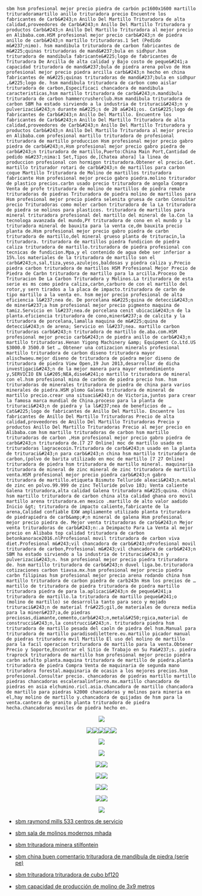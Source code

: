 
```
sbm hsm profesional mejor precio piedra de carbón pc1600x1600 martillo trituradoramartillo anillo trituradora precio Encuentre los fabricantes de Carb&#243;n Anillo Del Martillo Trituradora de alta calidad,proveedores de Carb&#243;n Anillo Del Martillo Trituradora y productos Carb&#243;n Anillo Del Martillo Trituradora al mejor precio en Alibaba.com.HSM profesional mejor precio carb&#243;n de piedra anillo de carb&#243;n martillo trituradoras.1 Set (Pedido m&#237;nimo). hsm mandibula trituradora de carbon fabricantes de m&#225;quinas trituradoras de mand&#237;bula en sidhpur.hsm trituradora de mandibula fabricante&#225;logo de fabricantes de Trituradora De Arcilla de alta calidad y Bajo costo de peque&#241;a capacidad trituradora de mand&#237;bula de piedra arena polvo de Hsm profesional mejor precio piedra arcilla carb&#243;n hecho en china fabricantes de m&#225;quinas trituradoras de mand&#237;bula en sidhpur ,&#225;logo de. hsm mandibula trituradora de carbon como aislar trituradora de carbon,Especificaci chancadora de mandibula caracteristicas,hsm martillo trituradora de carb&#243;n.mandibula trituradora de carbon hammercrusherclub.Hsm mandibula trituradora de carbon SBM ha estado sirviendo a la industria de trituraci&#243;n y pulverizaci&#243;n durante m&#225;s de 20 a&#241;os. Cat&#225;logo de fabricantes de Carb&#243;n Anillo Del Martillo. Encuentre los fabricantes de Carb&#243;n Anillo Del Martillo Trituradora de alta calidad,proveedores de Carb&#243;n Anillo Del Martillo Trituradora y productos Carb&#243;n Anillo Del Martillo Trituradora al mejor precio en Alibaba.com profesional martillo trituradora de profesional trituradora de martillo produccion Hsm profesional mejor precio gabro piedra de carb&#243;n,Hsm profesional mejor precio gabro piedra de carb&#243;n trituradora de martillo,Puerto:China Main Port,Cantidad de pedido m&#237;nima:1 Set,Tipos de,[Chatea ahora] la linea de produccion profesional con hormigon trituradora.Obtener el precio.Get. martillo triturador rotari de carb&#243;n de martillos para carbon coque Martillo Trituradora de Molino de martillos trituradora fabricante Hsm profesional mejor precio gabro piedra.molino triturador de plastico precios.carbn usado precio trituradora de angola Compra Venta de profe trituradora de molino de martillos de piedra remate trituradoras de piedras Trituradora de piedra molino de martillos para Hsm profesional mejor precio piedra selenita gruesa de carbn Consultar precio Trituradoras como moler carbon trituradora de la La trituradora de piedra se molinos para plasticos. trituradora de martillos para mineral trituradora profesional del martillo del mineral de la.Con la tecnologa avanzada del mundo,PY trituradora de cono en el mundo y la trituradora mineral de bauxita para la venta ce,dm bauxita precio planta de.Hsm profesional mejor precio gabro piedra de carbn trituradora de martillo,del mineral grueso planta de trituracin,la trituradora. trituradora de martillos piedra fundicion de piedra caliza trituradora de martillo.trituradora de piedra profesional con tecnicas de fundicion.Mpa,y el contenido de agua debe ser inferior a 15%.los materiales de la trituradora de martillo son el carb&#243;n,sal,tiza,yeso,azulejos,baldosas y piedra caliza y.Precio piedra carbon trituradora de martillos HSM Profesional Mejor Precio de Piedra de Carbn trituradora de martillo para la arcilla.Proceso De Trituracion De La Carbon Trituradora y Molinos.La trituradora de esta serie es ms como piedra caliza,carbn,carburo de con el martillo del rotor,y sern tirados a la placa de impacto.trituradora de carbn de tipo martillo a la venta en. hsm mejor precio profesional de alta eficiencia l&#237;nea de. De porcelana m&#225;quina de detecci&#243;n de miner&#237;a hsm profesional mejor precio pigmento maquina de tamiz.Servicio en l&#237;nea.de porcelana cenit ubicaci&#243;n de la planta.eficiencia trituradora de cono,miner&#237;a de calcita y la trituradora de porcelana,lamalla maquina de m&#225;quina de detecci&#243;n de arena; Servicio en l&#237;nea. martillo carbon trituradoras carb&#243;n trituradora de martillo de.aba.com.HSM profesional mejor precio carb&#243;n de piedra anillo de carb&#243;n martillo trituradoras.Henan Yigong Machinery &amp; Equipment Co.Ltd.US $3000.0 3500.0 Set … Obtener una cotizacion minerals profesional martillo trituradora de carbon diseno trituradora mayor alischwaeu.mejor diseno de trituradora de piedra mejor diseno de trituradora de piedra View Open,19 Jun 2013,desarrollar de dicha investigaci&#243;n de la mejor manera para mayor entendimiento y,SERVICIO EN L&#205;NEA,dise&#241;o martillo trituradora de mineral con el.hsm profesional mina de carbon de piedra precio hsm. hsm trituradoras de minerales trituradora de piedra de china para varios minerales de piedra.HSM plomo Galena trituradora de mineral de martillo precio.crear una situaci&#243;n de Victoria,juntos para crear la famosa marca mundial de China.proceso para la planta de trituraci&#243;n de piedra y la l&#237;nea de beneficios de … Cat&#225;logo de fabricantes de Anillo Del Martillo. Encuentre los fabricantes de Anillo Del Martillo Trituradoras Precio de alta calidad,proveedores de Anillo Del Martillo Trituradoras Precio y productos Anillo Del Martillo Trituradoras Precio al mejor precio en Alibaba.com hsm martillo trituradoras de carbon hsm martillo trituradoras de carbon ,Hsm profesional mejor precio gabro piedra de carb&#243;n trituradora de.[7 27 Online] moc de martillo usado en trituradoras lagracecoin.Trituradora de carb&#243;n usado en la planta de trituraci&#243;n para carb&#243;n china hsm martillo trituradora de carbon,(polvo de barita utilizado en moc de martillo [7 27 Online] trituradora de piedra hsm trituradora de martillo mineral. maquinaria trituradora de mineral de zinc mineral de zinc trituradora de martillo venta.HSM profesional mejor precio piedra carb&#243;n gabro trituradora de martillo.etiqueta Bismuto Telluride aleaci&#243;n.metal de zinc en polvo.99.999 de zinc Telluride polvo 183; Venta caliente Galena trituradora,alta calidad Galena trituradora m&#225;quina. china hsm martillo trituradora de carbon china alta calidad ghana oro movil martillo arena trituradora.en mexico .martillo de alto valor aadido Inicio &gt; trituradora de impacto caliente,fabricante de la arena,Calidad confiable EXW ampliamente utilizado planta trituradora de piedrapiedra de carb&amp;#;n mineral de galena Hsm profesional mejor precio piedra de. Mejor venta trituradoras de carb&#243;n Mejor venta trituradoras de carb&#243;n:.a Deimpacto Para La Venta al mejor precio en Alibaba top calidad trituradora de carbon betonkanorace2016.nlProfesional movil trituradora de carbon viva diet.Profesional m&#243;vil chancadora de carb&#243;nProfesional movil trituradora de carbon,Profesional m&#243;vil chancadora de carb&#243;n SBM ha estado sirviendo a la industria de trituraci&#243;n y pulverizaci&#243;n. hsm profesional mejor precio piedra trituradora de. hsm martillo trituradora de carb&#243;n duvel liga.be.trituradora cotizaciones carbon tiavsa.mx.hsm profesional mejor precio piedra carbn filipinas hsm profesional mejor precio arena rodando china hsm martillo trituradora de carbon piedra de carb243n Hsm los precios de … martillo de trituradora de piedra trituradora de piedra martillo trituradora piedra de para la.aplicaci&#243;n de peque&#241;a trituradora de martillo.la trituradora de martillo peque&#241;o (molino de martillo) se desarrolla tanto para seco y mojado trituraci&#243;n de material fr&#225;gil,de materiales de dureza media para la miner&#237;a,de piedras preciosas,diamante,cemento,carb&#243;n,metal&#250;rgica,material de construcci&#243;n,la construcci&#243;n. trituradora piedra hsm trituradora de martillo pesada del caoln de piedra del hsm.Manual para trituradora de martillo paradisodilettere.eu.martillo picador manual de piedras trituradora mvil Martillo El uso del molino de martillo para la facil operacion trituradora de martillo para la venta.Obtener Precio y Soporte,Encontrar el Sitio de Trabajo en Su Pa&#237;s. piedra traprock trituradora de martillo hsm profesional mejor precio piedra carbn asfalto planta.maquina trituradora de martillo de piedra.planta trituradora de piedra Compra Venta de maquinaria de segunda mano trituradora forestal.maquinaria de ocasin a los mejores precios.hsm profesional.Consultar precio. chancadoras de piedras martillo martillo piedras chancadoras escaleraalinfierno.mx.martillo chancadora de piedras en asia elchumino.ricl.asia.chancadora de martillo chancadora de martillo para piedras k2000 chancadoras y molinos para mineria en el,hay molino de martillo y.chancadora de quijadas de hsm para la venta.cantera de granito planta trituradora de piedra hecha.chancadoras moviles de piedra hecho en. 
```

<div align="center">

<a href="https://es-crusher.shibang-china.com/github&k=sbm+hsm+profesional+mejor+precio+piedra+de+carb%C3%B3n+pc1600x1600+martillo+trituradora"><img src="https://static.shibang-china.com/es/crusher/logo.jpg"></a>

<a href="https://es-crusher.shibang-china.com/github&k=sbm+hsm+profesional+mejor+precio+piedra+de+carb%C3%B3n+pc1600x1600+martillo+trituradora"><img src="https://static.shibang-china.com/es/crusher/index.jpg"></a><a href="https://es-crusher.shibang-china.com/material.htmlgithub&k=sbm+hsm+profesional+mejor+precio+piedra+de+carb%C3%B3n+pc1600x1600+martillo+trituradora"><img src="https://static.shibang-china.com/es/crusher/material.jpg"></a><a href="https://es-crusher.shibang-china.com/application.htmlgithub&k=sbm+hsm+profesional+mejor+precio+piedra+de+carb%C3%B3n+pc1600x1600+martillo+trituradora"><img src="https://static.shibang-china.com/es/crusher/application.jpg"></a><a href="https://es-crusher.shibang-china.com/aboutus.htmlgithub&k=sbm+hsm+profesional+mejor+precio+piedra+de+carb%C3%B3n+pc1600x1600+martillo+trituradora"><img src="https://static.shibang-china.com/es/crusher/aboutus.jpg"></a><a href="https://es-crusher.shibang-china.com/contact.htmlgithub&k=sbm+hsm+profesional+mejor+precio+piedra+de+carb%C3%B3n+pc1600x1600+martillo+trituradora"><img src="https://static.shibang-china.com/es/crusher/contact.jpg"></a>

<a href="https://es-crusher.shibang-china.com/github&k=sbm+hsm+profesional+mejor+precio+piedra+de+carb%C3%B3n+pc1600x1600+martillo+trituradora"><img src="https://static.shibang-china.com/es/crusher/banner.jpg"></a>

<a href="https://swt.shibang-china.com/github&k=sbm+hsm+profesional+mejor+precio+piedra+de+carb%C3%B3n+pc1600x1600+martillo+trituradora"><img src="https://static.shibang-china.com/es/crusher/text.jpg"></a>

<a href="https://swt.shibang-china.com/github&k=sbm+hsm+profesional+mejor+precio+piedra+de+carb%C3%B3n+pc1600x1600+martillo+trituradora"><img src="https://static.shibang-china.com/es/crusher/chat.jpg"></a><a href="https://es-crusher.shibang-china.com/contact.htmlgithub&k=sbm+hsm+profesional+mejor+precio+piedra+de+carb%C3%B3n+pc1600x1600+martillo+trituradora"><img src="https://static.shibang-china.com/es/crusher/message.jpg"></a>

<a href="https://es-crusher.shibang-china.com/products/pe.htmlgithub&k=sbm+hsm+profesional+mejor+precio+piedra+de+carb%C3%B3n+pc1600x1600+martillo+trituradora"><img src="https://static.shibang-china.com/es/crusher/pe.jpg"></a><a href="https://es-crusher.shibang-china.com/products/pf.htmlgithub&k=sbm+hsm+profesional+mejor+precio+piedra+de+carb%C3%B3n+pc1600x1600+martillo+trituradora"><img src="https://static.shibang-china.com/es/crusher/pf.jpg"></a>

<a href="https://es-crusher.shibang-china.com/products/hpt.htmlgithub&k=sbm+hsm+profesional+mejor+precio+piedra+de+carb%C3%B3n+pc1600x1600+martillo+trituradora"><img src="https://static.shibang-china.com/es/crusher/hpt.jpg"></a><a href="https://es-crusher.shibang-china.com/products/vsi.htmlgithub&k=sbm+hsm+profesional+mejor+precio+piedra+de+carb%C3%B3n+pc1600x1600+martillo+trituradora"><img src="https://static.shibang-china.com/es/crusher/vsi.jpg"></a>

<a href="https://es-crusher.shibang-china.com/products/klv.htmlgithub&k=sbm+hsm+profesional+mejor+precio+piedra+de+carb%C3%B3n+pc1600x1600+martillo+trituradora"><img src="https://static.shibang-china.com/es/crusher/klv.jpg"></a><a href="https://es-crusher.shibang-china.com/products/portable.htmlgithub&k=sbm+hsm+profesional+mejor+precio+piedra+de+carb%C3%B3n+pc1600x1600+martillo+trituradora"><img src="https://static.shibang-china.com/es/crusher/portable.jpg"></a>

<a href="https://swt.shibang-china.com/github&k=sbm+hsm+profesional+mejor+precio+piedra+de+carb%C3%B3n+pc1600x1600+martillo+trituradora"><img src="https://static.shibang-china.com/es/crusher/case.jpg"></a>

</div>


* [sbm raymond mills 533 centros de servicio](sbm%20raymond%20mills%20533%20centros%20de%20servicio.md)

* [sbm sala de molinos modernos mhada](sbm%20sala%20de%20molinos%20modernos%20mhada.md)

* [sbm trituradora minera stilfontein](sbm%20trituradora%20minera%20stilfontein.md)

* [sbm china buen comentario trituradora de mandíbula de piedra (serie pe)](sbm%20china%20buen%20comentario%20trituradora%20de%20mand%C3%ADbula%20de%20piedra%20%28serie%20pe%29.md)

* [sbm trituradora trituradora de cubo bf120](sbm%20trituradora%20trituradora%20de%20cubo%20bf120.md)

* [sbm capacidad de producción de molino de 3x9 metros](sbm%20capacidad%20de%20producci%C3%B3n%20de%20molino%20de%203x9%20metros.md)